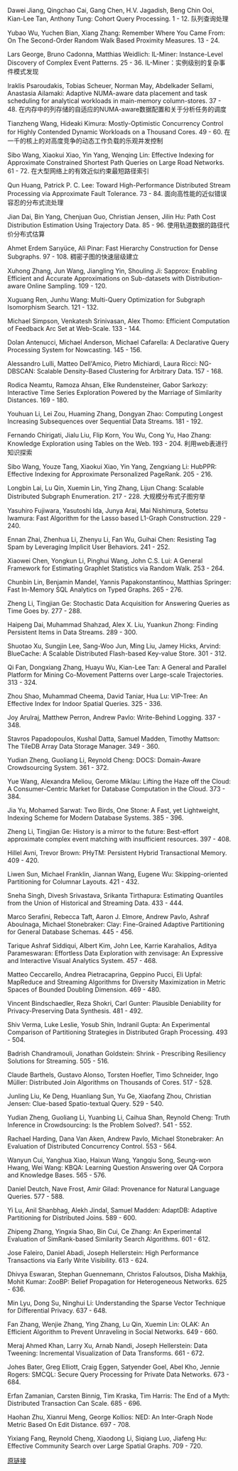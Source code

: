 Dawei Jiang, Qingchao Cai, Gang Chen, H.V. Jagadish, Beng Chin Ooi, Kian-Lee Tan, Anthony Tung:
Cohort Query Processing. 1 - 12.
队列查询处理

Yubao Wu, Yuchen Bian, Xiang Zhang:
Remember Where You Came From: On The Second-Order Random Walk Based Proximity Measures. 13 - 24.

Lars George, Bruno Cadonna, Matthias Weidlich:
IL-Miner: Instance-Level Discovery of Complex Event Patterns. 25 - 36.
IL-Miner：实例级别的复杂事件模式发现

Iraklis Psaroudakis, Tobias Scheuer, Norman May, Abdelkader Sellami, Anastasia Ailamaki:
Adaptive NUMA-aware data placement and task scheduling for analytical workloads in main-memory column-stores. 37 - 48.
在内存中的列存储的自适应的NUMA-aware数据配置和关于分析任务的调度

Tianzheng Wang, Hideaki Kimura:
Mostly-Optimistic Concurrency Control for Highly Contended Dynamic Workloads on a Thousand Cores. 49 - 60.
在一千的核上的对高度竞争的动态工作负载的乐观并发控制

Sibo Wang, Xiaokui Xiao, Yin Yang, Wenqing Lin:
Effective Indexing for Approximate Constrained Shortest Path Queries on Large Road Networks. 61 - 72.
在大型网络上的有效近似约束最短路径索引

Qun Huang, Patrick P. C. Lee:
Toward High-Performance Distributed Stream Processing via Approximate Fault Tolerance. 73 - 84.
面向高性能的近似错误容忍的分布式流处理

Jian Dai, Bin Yang, Chenjuan Guo, Christian Jensen, Jilin Hu:
Path Cost Distribution Estimation Using Trajectory Data. 85 - 96.
使用轨道数据的路径代价分布式估算

Ahmet Erdem Sarıyüce, Ali Pinar:
Fast Hierarchy Construction for Dense Subgraphs. 97 - 108.
稠密子图的快速层级建立

Xuhong Zhang, Jun Wang, Jiangling Yin, Shouling Ji:
Sapprox: Enabling Efficient and Accurate Approximations on Sub-datasets with Distribution-aware Online Sampling. 109 - 120.

Xuguang Ren, Junhu Wang:
Multi-Query Optimization for Subgraph Isomorphism Search. 121 - 132.

Michael Simpson, Venkatesh Srinivasan, Alex Thomo:
Efficient Computation of Feedback Arc Set at Web-Scale. 133 - 144.

Dolan Antenucci, Michael Anderson, Michael Cafarella:
A Declarative Query Processing System for Nowcasting. 145 - 156.

Alessandro Lulli, Matteo Dell'Amico, Pietro Michiardi, Laura Ricci:
NG-DBSCAN: Scalable Density-Based Clustering for Arbitrary Data. 157 - 168.

Rodica Neamtu, Ramoza Ahsan, Elke Rundensteiner, Gabor Sarkozy:
Interactive Time Series Exploration Powered by the Marriage of Similarity Distances. 169 - 180.

Youhuan Li, Lei Zou, Huaming Zhang, Dongyan Zhao:
Computing Longest Increasing Subsequences over Sequential Data Streams. 181 - 192.

Fernando Chirigati, Jialu Liu, Flip Korn, You Wu, Cong Yu, Hao Zhang:
Knowledge Exploration using Tables on the Web. 193 - 204.
利用web表进行知识探索

Sibo Wang, Youze Tang, Xiaokui Xiao, Yin Yang, Zengxiang Li:
HubPPR: Effective Indexing for Approximate Personalized PageRank. 205 - 216.

Longbin Lai, Lu Qin, Xuemin Lin, Ying Zhang, Lijun Chang:
Scalable Distributed Subgraph Enumeration. 217 - 228.
大规模分布式子图穷举

Yasuhiro Fujiwara, Yasutoshi Ida, Junya Arai, Mai Nishimura, Sotetsu Iwamura:
Fast Algorithm for the Lasso based L1-Graph Construction. 229 - 240.

Ennan Zhai, Zhenhua Li, Zhenyu Li, Fan Wu, Guihai Chen:
Resisting Tag Spam by Leveraging Implicit User Behaviors. 241 - 252.

Xiaowei Chen, Yongkun Li, Pinghui Wang, John C.S. Lui:
A General Framework for Estimating Graphlet Statistics via Random Walk. 253 - 264.

Chunbin Lin, Benjamin Mandel, Yannis Papakonstantinou, Matthias Springer:
Fast In-Memory SQL Analytics on Typed Graphs. 265 - 276.

Zheng Li, Tingjian Ge:
Stochastic Data Acquisition for Answering Queries as Time Goes by. 277 - 288.

Haipeng Dai, Muhammad Shahzad, Alex X. Liu, Yuankun Zhong:
Finding Persistent Items in Data Streams. 289 - 300.

Shuotao Xu, Sungjin Lee, Sang-Woo Jun, Ming Liu, Jamey Hicks, Arvind:
BlueCache: A Scalable Distributed Flash-based Key-value Store. 301 - 312.

Qi Fan, Dongxiang Zhang, Huayu Wu, Kian-Lee Tan:
A General and Parallel Platform for Mining Co-Movement Patterns over Large-scale Trajectories. 313 - 324.

Zhou Shao, Muhammad Cheema, David Taniar, Hua Lu:
VIP-Tree: An Effective Index for Indoor Spatial Queries. 325 - 336.

Joy Arulraj, Matthew Perron, Andrew Pavlo:
Write-Behind Logging. 337 - 348.

Stavros Papadopoulos, Kushal Datta, Samuel Madden, Timothy Mattson:
The TileDB Array Data Storage Manager. 349 - 360.

Yudian Zheng, Guoliang Li, Reynold Cheng:
DOCS: Domain-Aware Crowdsourcing System. 361 - 372.

Yue Wang, Alexandra Meliou, Gerome Miklau:
Lifting the Haze off the Cloud: A Consumer-Centric Market for Database Computation in the Cloud. 373 - 384.

Jia Yu, Mohamed Sarwat:
Two Birds, One Stone: A Fast, yet Lightweight, Indexing Scheme for Modern Database Systems. 385 - 396.

Zheng Li, Tingjian Ge:
History is a mirror to the future: Best-effort approximate complex event matching with insufficient resources. 397 - 408.

Hillel Avni, Trevor Brown:
PHyTM: Persistent Hybrid Transactional Memory. 409 - 420.

Liwen Sun, Michael Franklin, Jiannan Wang, Eugene Wu:
Skipping-oriented Partitioning for Columnar Layouts. 421 - 432.

Sneha Singh, Divesh Srivastava, Srikanta Tirthapura:
Estimating Quantiles from the Union of Historical and Streaming Data. 433 - 444.

Marco Serafini, Rebecca Taft, Aaron J. Elmore, Andrew Pavlo, Ashraf Aboulnaga, Michael Stonebraker:
Clay: Fine-Grained Adaptive Partitioning for General Database Schemas. 445 - 456.

Tarique Ashraf Siddiqui, Albert Kim, John Lee, Karrie Karahalios, Aditya Parameswaran:
Effortless Data Exploration with zenvisage: An Expressive and Interactive Visual Analytics System. 457 - 468.

Matteo Ceccarello, Andrea Pietracaprina, Geppino Pucci, Eli Upfal:
MapReduce and Streaming Algorithms for Diversity Maximization in Metric Spaces of Bounded Doubling Dimension. 469 - 480.

Vincent Bindschaedler, Reza Shokri, Carl Gunter:
Plausible Deniability for Privacy-Preserving Data Synthesis. 481 - 492.

Shiv Verma, Luke Leslie, Yosub Shin, Indranil Gupta:
An Experimental Comparison of Partitioning Strategies in Distributed Graph Processing. 493 - 504.

Badrish Chandramouli, Jonathan Goldstein:
Shrink - Prescribing Resiliency Solutions for Streaming. 505 - 516.

Claude Barthels, Gustavo Alonso, Torsten Hoefler, Timo Schneider, Ingo Müller:
Distributed Join Algorithms on Thousands of Cores. 517 - 528.

Junling Liu, Ke Deng, Huanliang Sun, Yu Ge, Xiaofang Zhou, Christian Jensen:
Clue-based Spatio-textual Query. 529 - 540.

Yudian Zheng, Guoliang Li, Yuanbing Li, Caihua Shan, Reynold Cheng:
Truth Inference in Crowdsourcing: Is the Problem Solved?. 541 - 552.

Rachael Harding, Dana Van Aken, Andrew Pavlo, Michael Stonebraker:
An Evaluation of Distributed Concurrency Control. 553 - 564.

Wanyun Cui, Yanghua Xiao, Haixun Wang, Yangqiu Song, Seung-won Hwang, Wei Wang:
KBQA: Learning Question Answering over QA Corpora and Knowledge Bases. 565 - 576.

Daniel Deutch, Nave Frost, Amir Gilad:
Provenance for Natural Language Queries. 577 - 588.

Yi Lu, Anil Shanbhag, Alekh Jindal, Samuel Madden:
AdaptDB: Adaptive Partitioning for Distributed Joins. 589 - 600.

Zhipeng Zhang, Yingxia Shao, Bin Cui, Ce Zhang:
An Experimental Evaluation of SimRank-based Similarity Search Algorithms. 601 - 612.

Jose Faleiro, Daniel Abadi, Joseph Hellerstein:
High Performance Transactions via Early Write Visibility. 613 - 624.

Dhivya Eswaran, Stephan Guennemann, Christos Faloutsos, Disha Makhija, Mohit Kumar:
ZooBP: Belief Propagation for Heterogeneous Networks. 625 - 636.

Min Lyu, Dong Su, Ninghui Li:
Understanding the Sparse Vector Technique for Differential Privacy. 637 - 648.

Fan Zhang, Wenjie Zhang, Ying Zhang, Lu Qin, Xuemin Lin:
OLAK: An Efficient Algorithm to Prevent Unraveling in Social Networks. 649 - 660.

Meraj Ahmed Khan, Larry Xu, Arnab Nandi, Joseph Hellerstein:
Data Tweening: Incremental Visualization of Data Transforms. 661 - 672.

Johes Bater, Greg Elliott, Craig Eggen, Satyender Goel, Abel Kho, Jennie Rogers:
SMCQL: Secure Query Processing for Private Data Networks. 673 - 684.

Erfan Zamanian, Carsten Binnig, Tim Kraska, Tim Harris:
The End of a Myth: Distributed Transaction Can Scale. 685 - 696.

Haohan Zhu, Xianrui Meng, George Kollios:
NED: An Inter-Graph Node Metric Based On Edit Distance. 697 - 708.

Yixiang Fang, Reynold Cheng, Xiaodong Li, Siqiang Luo, Jiafeng Hu:
Effective Community Search over Large Spatial Graphs. 709 - 720.

[原链接](http://www.vldb.org/pvldb/vol10.html)